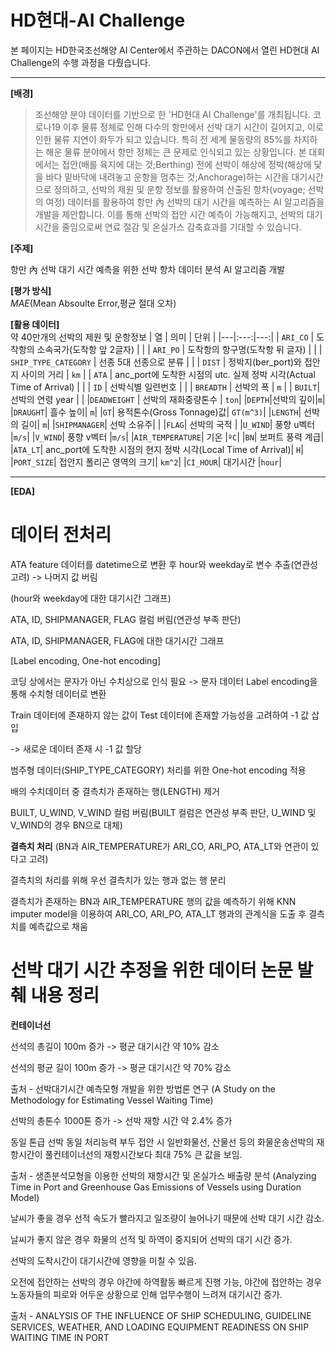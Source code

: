 # HD현대-AI Challenge
본 페이지는 HD한국조선해양 AI Center에서 주관하는 DACON에서 열린 HD현대 AI Challenge의 수행 과정을 다뤘습니다.
***
**[배경]**    
>조선해양 분야 데이터를 기반으로 한 'HD현대 AI Challenge'를 개최됩니다.
코로나19 이후 물류 정체로 인해 다수의 항만에서 선박 대기 시간이 길어지고, 이로 인한 물류 지연이 화두가 되고 있습니다. 
특히 전 세계 물동량의 85%를 차지하는 해운 물류 분야에서 항만 정체는 큰 문제로 인식되고 있는 상황입니다. 
본 대회에서는 접안(배를 육지에 대는 것;Berthing) 전에 선박이 해상에 정박(해상에 닻을 바다 밑바닥에 내려놓고 운항을 멈추는 것;Anchorage)하는 시간을 대기시간으로 정의하고, 선박의 제원 및 운항 정보를 활용하여 산출된 항차(voyage; 선박의 여정) 데이터를 활용하여 항만 內 선박의 대기 시간을 예측하는 AI 알고리즘을 개발을 제안합니다.
이를 통해 선박의 접안 시간 예측이 가능해지고, 선박의 대기시간을 줄임으로써 연료 절감 및 온실가스 감축효과를 기대할 수 있습니다.

**[주제]**

항만 內 선박 대기 시간 예측을 위한 선박 항차 데이터 분석 AI 알고리즘 개발

**[평가 방식]**    
*MAE*(Mean Absoulte Error,평균 절대 오차)

**[활용 데이터]**    
약 40만개의 선박의 제원 및 운항정보
| 열 | 의미 | 단위 |
|---|:---:|---:|
| `ARI_CO` | 도착항의 소속국가(도착항 앞 2글자) |  |
| `ARI_PO` | 도착항의 항구명(도착항 뒤 글자) |  |
| `SHIP_TYPE_CATEGORY` | 선종 5대 선종으로 분류 |  |
| `DIST` | 정박지(ber_port)와 접안지 사이의 거리 | `km` |
| `ATA` | anc_port에 도착한 시점의 utc. 실제 정박 시각(Actual Time of Arrival)	 |  |
| `ID` |    선박식별 일련번호 |  |
| `BREADTH`  | 선박의 폭   | `m` |
| `BUILT`|	선박의 연령	year | |
|`DEADWEIGHT` |	선박의 재화중량톤수 |	`ton`|
|`DEPTH`|선박의 깊이|`m`|
|`DRAUGHT`|	흘수 높이|	`m`|
|`GT`|	용적톤수(Gross Tonnage)값|	`GT(m^3)`|
|`LENGTH`|	선박의 길이|	`m`|
|`SHIPMANAGER`|	선박 소유주|	|
|`FLAG`|	선박의 국적	|
|`U_WIND`|	풍향 u벡터	|`m/s`|
|`V_WIND`|	풍향 v벡터	|`m/s`|
|`AIR_TEMPERATURE`|	기온	|`ºC`|
|`BN`|	보퍼트 풍력 계급|	
|`ATA_LT`|	anc_port에 도착한 시점의 현지 정박 시각(Local Time of Arrival)| `H`|
|`PORT_SIZE`|	접안지 폴리곤 영역의 크기|	`km^2`|
|`CI_HOUR`|	대기시간	|`hour`|
<br>

* * * 

**[EDA]**

# 데이터 전처리

ATA feature 데이터를 datetime으로 변환 후 hour와 weekday로 변수 추출(연관성 고려) -> 나머지 값 버림

(hour와 weekday에 대한 대기시간 그래프)

ATA, ID, SHIPMANAGER, FLAG 컬럼 버림(연관성 부족 판단)

ATA, ID, SHIPMANAGER, FLAG에 대한 대기시간 그래프

[Label encoding, One-hot encoding]

코딩 상에서는 문자가 아닌 수치상으로 인식 필요 -> 문자 데이터 Label encoding을 통해 수치형 데이터로 변환

Train 데이터에 존재하지 않는 값이 Test 데이터에 존재할 가능성을 고려하여 -1 값 삽입

-> 새로운 데이터 존재 시 -1 값 할당

범주형 데이터(SHIP_TYPE_CATEGORY) 처리를 위한 One-hot encoding 적용

배의 수치데이터 중 결측치가 존재하는 행(LENGTH) 제거

BUILT, U_WIND, V_WIND 컬럼 버림(BUILT 컬럼은 연관성 부족 판단, U_WIND 및 V_WIND의 경우 BN으로 대체)

**결측치 처리**
(BN과 AIR_TEMPERATURE가 ARI_CO, ARI_PO, ATA_LT와 연관이 있다고 고려)

결측치의 처리를 위해 우선 결측치가 있는 행과 없는 행 분리

결측치가 존재하는 BN과 AIR_TEMPERATURE 행의 값을 예측하기 위해 KNN imputer model을 이용하여 ARI_CO, ARI_PO, ATA_LT 행과의 관계식을 도출 후 결측치를 예측값으로 채움

# 선박 대기 시간 추정을 위한 데이터 논문 발췌 내용 정리

**컨테이너선**

선석의 총길이 100m 증가 -> 평균 대기시간 약 10% 감소

선석의 평균 길이 100m 증가 -> 평균 대기시간 약 70% 감소

출처 - 선박대기시간 예측모형 개발을 위한 방법론 연구 (A Study on the Methodology for Estimating Vessel Waiting Time)

선박의 총톤수 1000톤 증가 -> 선박 재항 시간 약 2.4% 증가

동일 톤급 선박 동일 처리능력 부두 접안 시 일반화물선, 산물선 등의 화물운송선박의 재항시간이 풀컨테이너선의 재항시간보다 최대 75% 큰 값을 보임.

출처 - 생존분석모형을 이용한 선박의 재항시간 및 온실가스 배출량 분석 (Analyzing Time in Port and Greenhouse Gas Emissions of Vessels using Duration Model)

날씨가 좋을 경우 선적 속도가 빨라지고 일조량이 늘어나기 때문에 선박 대기 시간 감소.

날씨가 좋지 않은 경우 화물의 선적 및 하역이 중지되어 선박의 대기 시간 증가.

선박의 도착시간이 대기시간에 영향을 미칠 수 있음.

오전에 접안하는 선박의 경우 야간에 하역활동 빠르게 진행 가능, 야간에 접안하는 경우 노동자들의 피로와 어두운 상황으로 인해 업무수행이 느려져 대기시간 증가.

출처 - ANALYSIS OF THE INFLUENCE OF SHIP SCHEDULING, GUIDELINE SERVICES, WEATHER, AND LOADING EQUIPMENT READINESS ON SHIP WAITING TIME IN PORT

